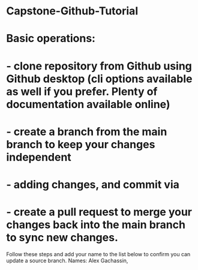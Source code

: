 # Capstone-Github-Tutorial
# Basic operations:
# - clone repository from Github using Github desktop (cli options available as well if you prefer. Plenty of       documentation available online)
# - create a branch from the main branch to keep your changes independent
# - adding changes, and commit via 
# - create a pull request to merge your changes back into the main branch to sync new changes.

Follow these steps and add your name to the list below to confirm you can update a source branch.
Names: Alex Gachassin, 